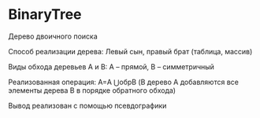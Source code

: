 # BinaryTree
Дерево двоичного поиска

Способ реализации дерева: Левый сын, правый брат (таблица, массив)

Виды обхода деревьев A и B: A – прямой, B – симметричный

Реализованная операция: А=A ⋃обрB (В дерево А добавляются все элементы дерева B в порядке обратного обхода)

Вывод реализован с помощью псевдографики

